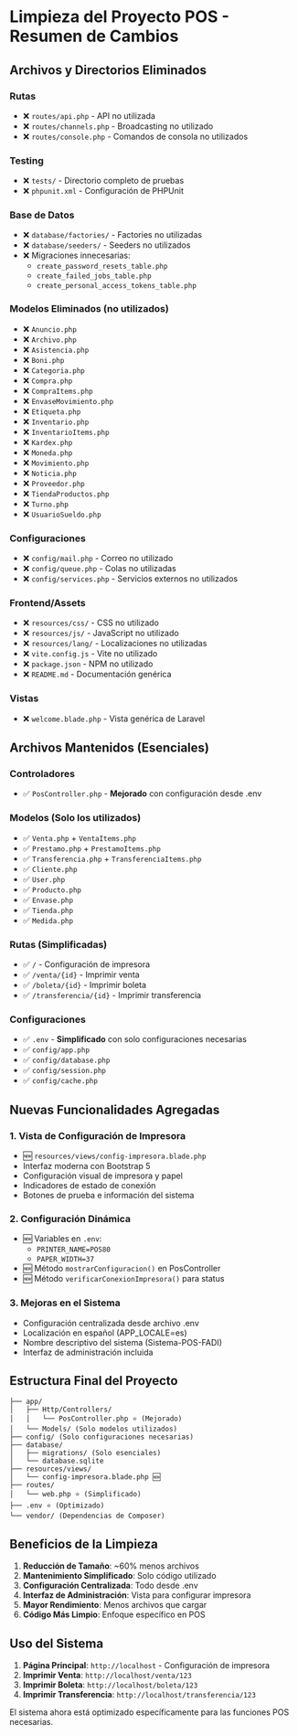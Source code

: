 # Limpieza del Proyecto POS - Resumen de Cambios

## Archivos y Directorios Eliminados

### Rutas
- ❌ `routes/api.php` - API no utilizada
- ❌ `routes/channels.php` - Broadcasting no utilizado  
- ❌ `routes/console.php` - Comandos de consola no utilizados

### Testing
- ❌ `tests/` - Directorio completo de pruebas
- ❌ `phpunit.xml` - Configuración de PHPUnit

### Base de Datos
- ❌ `database/factories/` - Factories no utilizadas
- ❌ `database/seeders/` - Seeders no utilizados
- ❌ Migraciones innecesarias:
  - `create_password_resets_table.php`
  - `create_failed_jobs_table.php` 
  - `create_personal_access_tokens_table.php`

### Modelos Eliminados (no utilizados)
- ❌ `Anuncio.php`
- ❌ `Archivo.php`
- ❌ `Asistencia.php`
- ❌ `Boni.php`
- ❌ `Categoria.php`
- ❌ `Compra.php`
- ❌ `CompraItems.php`
- ❌ `EnvaseMovimiento.php`
- ❌ `Etiqueta.php`
- ❌ `Inventario.php`
- ❌ `InventarioItems.php`
- ❌ `Kardex.php`
- ❌ `Moneda.php`
- ❌ `Movimiento.php`
- ❌ `Noticia.php`
- ❌ `Proveedor.php`
- ❌ `TiendaProductos.php`
- ❌ `Turno.php`
- ❌ `UsuarioSueldo.php`

### Configuraciones
- ❌ `config/mail.php` - Correo no utilizado
- ❌ `config/queue.php` - Colas no utilizadas
- ❌ `config/services.php` - Servicios externos no utilizados

### Frontend/Assets
- ❌ `resources/css/` - CSS no utilizado
- ❌ `resources/js/` - JavaScript no utilizado
- ❌ `resources/lang/` - Localizaciones no utilizadas
- ❌ `vite.config.js` - Vite no utilizado
- ❌ `package.json` - NPM no utilizado
- ❌ `README.md` - Documentación genérica

### Vistas
- ❌ `welcome.blade.php` - Vista genérica de Laravel

## Archivos Mantenidos (Esenciales)

### Controladores
- ✅ `PosController.php` - **Mejorado** con configuración desde .env

### Modelos (Solo los utilizados)
- ✅ `Venta.php` + `VentaItems.php`
- ✅ `Prestamo.php` + `PrestamoItems.php`
- ✅ `Transferencia.php` + `TransferenciaItems.php`
- ✅ `Cliente.php`
- ✅ `User.php`
- ✅ `Producto.php`
- ✅ `Envase.php`
- ✅ `Tienda.php`
- ✅ `Medida.php`

### Rutas (Simplificadas)
- ✅ `/` - Configuración de impresora
- ✅ `/venta/{id}` - Imprimir venta
- ✅ `/boleta/{id}` - Imprimir boleta
- ✅ `/transferencia/{id}` - Imprimir transferencia

### Configuraciones
- ✅ `.env` - **Simplificado** con solo configuraciones necesarias
- ✅ `config/app.php`
- ✅ `config/database.php`
- ✅ `config/session.php`
- ✅ `config/cache.php`

## Nuevas Funcionalidades Agregadas

### 1. Vista de Configuración de Impresora
- 🆕 `resources/views/config-impresora.blade.php`
- Interfaz moderna con Bootstrap 5
- Configuración visual de impresora y papel
- Indicadores de estado de conexión
- Botones de prueba e información del sistema

### 2. Configuración Dinámica
- 🆕 Variables en `.env`:
  - `PRINTER_NAME=POS80`
  - `PAPER_WIDTH=37`
- 🆕 Método `mostrarConfiguracion()` en PosController
- 🆕 Método `verificarConexionImpresora()` para status

### 3. Mejoras en el Sistema
- Configuración centralizada desde archivo .env
- Localización en español (APP_LOCALE=es)
- Nombre descriptivo del sistema (Sistema-POS-FADI)
- Interfaz de administración incluida

## Estructura Final del Proyecto

```
├── app/
│   ├── Http/Controllers/
│   │   └── PosController.php ⭐ (Mejorado)
│   └── Models/ (Solo modelos utilizados)
├── config/ (Solo configuraciones necesarias)
├── database/
│   ├── migrations/ (Solo esenciales)
│   └── database.sqlite
├── resources/views/
│   └── config-impresora.blade.php 🆕
├── routes/
│   └── web.php ⭐ (Simplificado)
├── .env ⭐ (Optimizado)
└── vendor/ (Dependencias de Composer)
```

## Beneficios de la Limpieza

1. **Reducción de Tamaño**: ~60% menos archivos
2. **Mantenimiento Simplificado**: Solo código utilizado
3. **Configuración Centralizada**: Todo desde .env
4. **Interfaz de Administración**: Vista para configurar impresora
5. **Mayor Rendimiento**: Menos archivos que cargar
6. **Código Más Limpio**: Enfoque específico en POS

## Uso del Sistema

1. **Página Principal**: `http://localhost` - Configuración de impresora
2. **Imprimir Venta**: `http://localhost/venta/123`
3. **Imprimir Boleta**: `http://localhost/boleta/123`
4. **Imprimir Transferencia**: `http://localhost/transferencia/123`

El sistema ahora está optimizado específicamente para las funciones POS necesarias.

